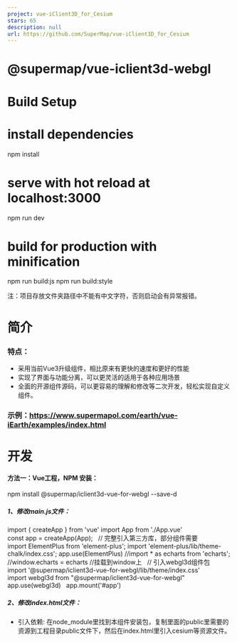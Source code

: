 ```yaml
---
project: vue-iClient3D_for_Cesium
stars: 65
description: null
url: https://github.com/SuperMap/vue-iClient3D_for_Cesium
---
```


@supermap/vue-iclient3d-webgl
=============================

Build Setup
===========

# install dependencies
npm install

# serve with hot reload at localhost:3000
npm run dev

# build for production with minification
npm run build:js
npm run build:style

注：项目存放文件夹路径中不能有中文字符，否则启动会有异常报错。

简介
==

### 特点：

-   采用当前Vue3升级组件，相比原来有更快的速度和更好的性能
-   实现了界面与功能分离，可以更灵活的适用于各种应用场景
-   全面的开源组件源码，可以更容易的理解和修改等二次开发，轻松实现自定义组件。

### 示例：https://www.supermapol.com/earth/vue-iEarth/examples/index.html

开发
==

#### 方法一：Vue工程，NPM 安装：

npm install @supermap/iclient3d-vue-for-webgl --save-d

##### 1、修改main.js文件：

import { createApp } from 'vue'
import App from './App.vue'
const app = createApp(App);
 
// 完整引入第三方库，部分组件需要
import ElementPlus from 'element-plus';
import 'element-plus/lib/theme-chalk/index.css';
app.use(ElementPlus)
//import \* as echarts from 'echarts';
//window.echarts = echarts //挂载到window上
 
// 引入webgl3d组件包
import '@supermap/iclient3d-vue-for-webgl/lib/theme/index.css'
import webgl3d from "@supermap/iclient3d-vue-for-webgl"
app.use(webgl3d)  
app.mount('#app')

##### 2、修改index.html文件：

-   引入依赖: 在node\_module里找到本组件安装包，复制里面的public里需要的资源到工程目录public文件下，然后在index.html里引入cesium等资源文件。

<!DOCTYPE html\>
<html lang="en"\>
<head\>
  <meta charset="UTF-8"\>
  <meta name="viewport" content="width=device-width, initial-scale=1.0"\>
  <link href="public/Cesium/Widgets/widgets.css" rel="stylesheet"\>
  <script src="public/Cesium/Cesium.js" ></script\>
  <title\>webgl3d</title\>
</head\>
<body\>
  <div id="app"\></div\>
  <script type="module" src="/src/main.js"\></script\>
  <script src="https://cdn.jsdelivr.net/npm/echarts@5.0.2/dist/echarts.min.js" async></script\>
  <script src="public/js/axios.min.js" ></script\>
</body\>
</html\>

##### 3、在App.vue里测试使用量算功能组件：

<template\>
  <sm3d-viewer scene-url="http://www.supermapol.com/realspace/services/3D-ZF\_normal/rest/realspace"\>
    <sm3d-measure></sm3d-measure\>
  </sm3d-viewer\>
</template\>
<script\>

#### 方法二：在 html中通过CDN引入,使用组件：

<!DOCTYPE html\>
<html lang="en"\>
<head\>
    <meta charset="UTF-8"\>
    <meta name="viewport" content="width=device-width, initial-scale=1.0"\>
    <meta http-equiv="Content-Security-Policy" content="upgrade-insecure-requests"\>
    <!\-- vue + element-plus--\>
    <script src="https://www.supermapol.com/earth/vue-iEarth/examples/public/js/vue.global.prod.js"\></script\>
    <link rel="stylesheet" href="https://www.supermapol.com/earth/vue-iEarth/examples/public/element-plus/index.css"\>
    <script src="https://www.supermapol.com/earth/vue-iEarth/examples/public/element-plus/index.full.js"\></script\>
    <!\-- cesium --\>
    <link href="https://www.supermapol.com/earth/vue-iEarth/examples/public/Cesium/Widgets/widgets.css"
        rel="stylesheet"\>
    <script src="https://www.supermapol.com/earth/vue-iEarth/examples/public/Cesium/Cesium.js"\></script\>
    <!\-- 组件包 --\>
    <link href="https://www.supermapol.com/earth/vue-iEarth/examples/dist/components.css" rel="stylesheet"\>
    <script src="https://www.supermapol.com/earth/vue-iEarth/examples/dist/components.js"\></script\>
    <title\>完整组件-CDN引入-demo</title\>
</head\>
<body\>
      <div id="app"\>
        <sm3d-viewer scene-url="http://www.supermapol.com/realspace/services/3D-ZF\_normal/rest/realspace"\>
            <sm3d-measure></sm3d-measure\>
        </sm3d-viewer\>
    </div\>
    <script\>
        const app = Vue.createApp({});
        app.use(webgl3d);  
        app.mount("#app");
    </script\>
</body\>
<!\-- 根据使用具体组件的需要引入其他第三方依赖 --\>
<!\-- <script src="https://cdn.jsdelivr.net/npm/echarts@5.0.2/dist/echarts.min.js" async></script\>
<script src="https://www.supermapol.com/earth/vue-iEarth/examples/public/js/axios.min.js" async></script\> --\>
</html\>
